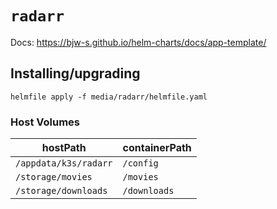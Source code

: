 # `radarr`

Docs: https://bjw-s.github.io/helm-charts/docs/app-template/

## Installing/upgrading

```shell
helmfile apply -f media/radarr/helmfile.yaml
```

### Host Volumes

| hostPath              | containerPath |
| --------------------- | ------------- |
| `/appdata/k3s/radarr` | `/config`     |
| `/storage/movies`     | `/movies`     |
| `/storage/downloads`  | `/downloads`  |
